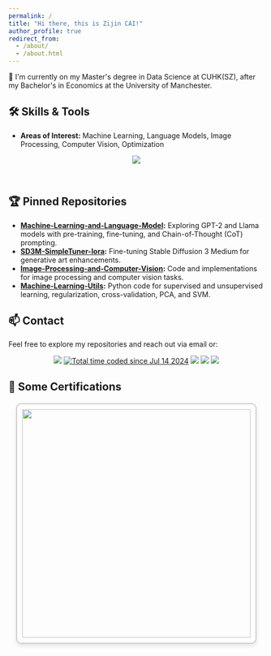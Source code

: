 ```yaml
---
permalink: /
title: "Hi there, this is Zijin CAI!"
author_profile: true
redirect_from: 
  - /about/
  - /about.html
---
```


👋 I'm currently on my Master's degree in Data Science at CUHK(SZ), after my Bachelor's in Economics at the University of Manchester.

## 🛠️ Skills & Tools
- **Areas of Interest:** Machine Learning, Language Models, Image Processing, Computer Vision, Optimization
<p align="center">
<img align="center" src="https://skillicons.dev/icons?i=linux,ubuntu,windows,anaconda,pycharm,vim,py,r,latex,tensorflow,pytorch,sklearn,matlab,react,vue&theme=light" />
</p>
<br/>

## 🏆 Pinned Repositories
- **[Machine-Learning-and-Language-Model](https://github.com/CAI991108/Machine-Learning-and-Language-Model):** Exploring GPT-2 and Llama models with pre-training, fine-tuning, and Chain-of-Thought (CoT) prompting.
- **[SD3M-SimpleTuner-Iora](https://github.com/CAI991108/SD3M-SimpleTuner-Iora):** Fine-tuning Stable Diffusion 3 Medium for generative art enhancements.
- **[Image-Processing-and-Computer-Vision](https://github.com/CAI991108/Image-Processing-and-Computer-Vision):** Code and implementations for image processing and computer vision tasks.
- **[Machine-Learning-Utils](https://github.com/CAI991108/Machine-Learning-Utils):** Python code for supervised and unsupervised learning, regularization, cross-validation, PCA, and SVM.


## 📫 Contact

Feel free to explore my repositories and reach out via email or:
<p align="center">
<a href="https://github.com/CAI991108"><img src="https://img.shields.io/badge/GitHub-CAI991108-blue?logo=github" /></a>
<a href="https://wakatime.com/@0a1a641a-17e3-4bcf-8339-f02a8fb3a069"><img src="https://wakatime.com/badge/user/0a1a641a-17e3-4bcf-8339-f02a8fb3a069.svg" alt="Total time coded since Jul 14 2024" /></a>
<img src="https://img.shields.io/badge/HuggingFace-jimchoi-yellow?logo=huggingface" />
<img src="https://img.shields.io/badge/WeChat&Tel-13543750006-green?logo=wechat" />
<img src="https://komarev.com/ghpvc/?username=CAI991108&abbreviated=true&color=blue" />
</p>

<!-- 证书展示部分 -->
## 📜 Some Certifications

<p align="center">
  <div style="display: flex; justify-content: center; gap: 20px; margin-top: 20px;">
    <div style="border: 2px solid #ccc; padding: 10px; border-radius: 10px; box-shadow: 0 4px 8px rgba(0,0,0,0.1);">
      <img src="https://cdn-uploads.huggingface.co/production/uploads/noauth/1RxA0ROct65VdMufUO5ns.webp" width="450" />
    </div>
  </div>
</p>
